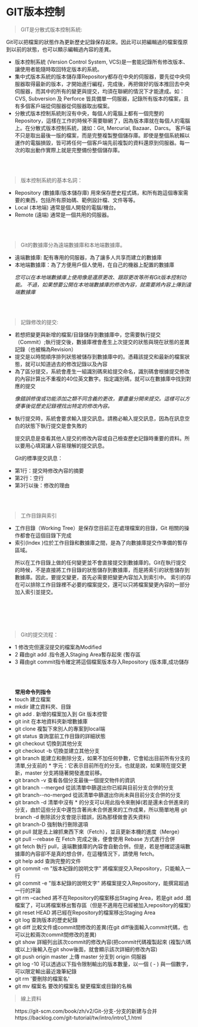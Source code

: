 # GIT版本控制

>GIT是分散式版本控制系統:

Git可以把檔案的狀態作為更新歷史記錄保存起來。因此可以把編輯過的檔案復原到以前的狀態，也可以顯示編輯過內容的差異。
<ul>

<li>版本控制系統 (Version Control System, VCS)是一套能記錄所有修改版本、讓使用者能隨時取回特定版本的系統。</li>
<li>集中式版本系統的版本儲存庫Repository都存在中央的伺服器，要先從中央伺服器取得最新的版本，才開始進行編程，完成後，再把做好的版本推回去中央伺服器，而其中的所有的變更與提交，均須在聯網的情況下才能達成。如：CVS, Subversion 及 Perforce 皆具備單一伺服器，記錄所有版本的檔案，且有多個客戶端從伺服器從伺服器取出檔案。</li>
<li>分散式版本控制系統則沒有中央，每個人的電腦上都有一個完整的Repository，這樣在工作的時候不需要聯網了，因為版本庫就在每個人的電腦上。在分散式版本控制系統，諸如：Git, Mercurial, Bazaar、Darcs。 客戶端不只是取出最後一版的檔案，而是完整複製整個儲存庫。即使是整個系統賴以運作的電腦損毀，皆可將任何一個客戶端先前複製的資料還原到伺服器。每一次的取出動作實際上就是完整備份整個儲存庫。</li>
</ul>
<br></br>


>版本控制系統的基本名詞：
<ul>

 <li> Repository (數據庫/版本儲存庫)
用來保存歷史程式碼，和所有跑這個專案需要的東西，包括所有原始碼、範例設計檔、文件等等。
</li>
 <li>  Local (本地端)
通常是個人開發的電腦/機台。</li>

 <li>  Remote (遠端)
通常是一個共用的伺服器。</li>
</ul>
<br></br>


>Git的數據庫分為遠端數據庫和本地端數據庫。
<ul>


<li>遠端數據庫: 配有專用的伺服器，為了讓多人共享而建立的數據庫</li>
<li>本地端數據庫：為了方便用戶個人使用，在自己的機器上配置的數據庫</li>

<p><i>
您可以在本地端數據庫上使用像是還原更改、跟踪更改等所有Git版本控制功能。
不過，如果想要公開在本地端數據庫的修改內容，就需要將內容上傳到遠端數據庫
</i></p>
</ul>
<br></br>

>記錄修改的提交:
<ul>


<li>若想把變更與新增的檔案/目錄儲存到數據庫中，您需要執行提交（Commit）;執行提交後，數據庫裡會產生上次提交的狀態與現在狀態的差異記錄（也被稱為Revision）</li>
<li>提交是以時間順序排列狀態被儲存到數據庫中的。憑藉該提交和最新的檔案狀態，就可以知道過去的修改記錄以及內容</li>
<li>為了區分提交，系統會產生一組識別碼來給提交命名，識別碼會根據提交修改的內容計算出不重複的40位英文數字。指定識別碼，就可以在數據庫中找到對應的提交</li>

<p><i>

像錯誤修復或功能添加之類不同含義的更改，要盡量分開來提交。這樣可以方便事後從歷史記錄裡找出特定的修改內容。
</i></p>


<li>執行提交時，系統會要求輸入提交訊息。請務必輸入提交訊息，因為在訊息空白的狀態下執行提交是會失敗的</li>

<p>
提交訊息是查看其他人提交的修改內容或自己檢查歷史記錄時重要的資料。所以要用心填寫讓人容易理解的提交訊息。

Git的標準提交訊息：

<li>第1行：提交時修改內容的摘要</li>
<li>第2行：空行</li>
<li>第3行以後：修改的理由</li>
</p>
<br></br>
</ul>

>工作目錄與索引
<ul>

<li>工作目錄（Working Tree）是保存您目前正在處理檔案的目錄，Git 相關的操作都會在這個目錄下完成</li>
<li>索引(Index )位於工作目錄和數據庫之間，是為了向數據庫提交作準備的暫存區域。</li>
<p>
所以在工作目錄上做的任何變更並不會直接提交到數據庫的。Git在執行提交的時候，不是直接將工作目錄的狀態儲存到數據庫，而是將索引的狀態儲存到數據庫。因此，要提交變更，首先必需要把變更內容加入到索引中。
索引的存在可以排除工作目錄裡不必要的檔案提交，還可以只將檔案變更內容的一部分加入索引並提交。
</p>
</ul>
<br></br>
<br></br>

> Git的提交流程：
<ul>

<li> 1 修改完但還沒提交的檔案為Modified</li>
<li>2 藉由git add .指令進入Staging Area暫存起來 (暫存區</li>
<li> 3 藉由git commit指令確定將這個檔案版本存入Repository (版本庫,成功儲存</li>
</ul>
 <br></br>
  
<ul>
<b>常用命令列指令</b>
<li>touch         建立檔案</li>

<li>mkdir         建立資料夾、目錄</li>

<li> git add .     新增的檔案加入到 Git 版本控管</li>

<li> git init 在本地資料夾新增數據庫</li>

<li>git clone    複製下來別人的專案到local端</li>

<li> git status    查詢當前工作目錄的詳細狀態 </li>

<li>git checkout     切換到其他分支</li>

<li>git checkout -b  切換並建立其他分支</li>

<li>git branch    能建立和刪除分支，如果不加任何參數，它會給出目前所有分支的清單,分支前的 * 字元：它表示目前所在的分支。也就是說，如果現在提交更新，master 分支將隨著開發進度前移。</li>

<li> git branch -v    查看各個分支最後一個提交物件的資訊</li>

<li>git branch --merged   從該清單中篩選出你已經與目前分支合併的分支</li>

<li>git branch--no-merged 從該清單中篩選出你尚未與目前分支合併的分支</li>

<li>git branch -d   清單中沒有 * 的分支可以用此指令來刪掉(若是還未合併進來的分支，由於這些分支中還包含著尚未合併進來的工作成果，所以簡單地用 git branch -d 刪除該分支會提示錯誤，因為那樣做會丟失資料)</li>

<li>git branch-D    強制執行刪除選項</li>

<li>git pull 就是去上線抓東西下來（Fetch），並且更新本機的進度（Merge）  </li>

<li> git pull --rebase 在 Fetch 完成之後，便會使用 Rebase 方式進行合併 </li>

<li>git fetch 執行 pull，遠端數據庫的內容會自動合併。但是，若是想確認遠端數據庫的內容卻不是真的想合併，在這種情況下，請使用 fetch。</li>

<li>git help add  查詢完整的文件</li>

<li>git commit -m "版本紀錄的說明文字"   將檔案提交入Repository，只能輸入一行</li>

<li>git commit -e "版本紀錄的說明文字"   將檔案提交入Repository，能撰寫超過一行的評論</li>

<li>git rm –cached  將不在Repository的檔案移出Staging Area，若是git add .錯檔案了，可以將檔案移出暫存區（但是不適用在已經被加入repository的檔案）</li>

<li>git reset HEAD  將已經在Repository的檔案移出Staging Area</li>

<li>git log       查詢版本的歷史紀錄</li>

<li>git diff    比較文件或commit間修改的差異(在git diff後面輸入commit代碼，也可以比較兩次commit間修改的差異)</li>

<li>git show   詳細列出該次commit的修改內容(把commit代碼複製起來 (複製六碼或以上)後輸入在git show後面，就會顯示該次詳細的修改內容)</li>

<li>git push origin master 上傳 master 分支到 origin 伺服器 </li>

<li>git log -10   可以透過以下指令限制輸出的版本數量，以一個 ( - ) 與一個數字，可以限定輸出最近幾筆紀錄
</li>
<li>git rm '要刪除的檔案名'</li>

<li>git mv 檔案名 要改的檔案名  變更檔案或目錄的名稱</li>
</ul>

>線上資料
<ul>
https://git-scm.com/book/zh/v2/Git-分支-分支的新建与合并
https://backlog.com/git-tutorial/tw/intro/intro1_1.html
</ul>